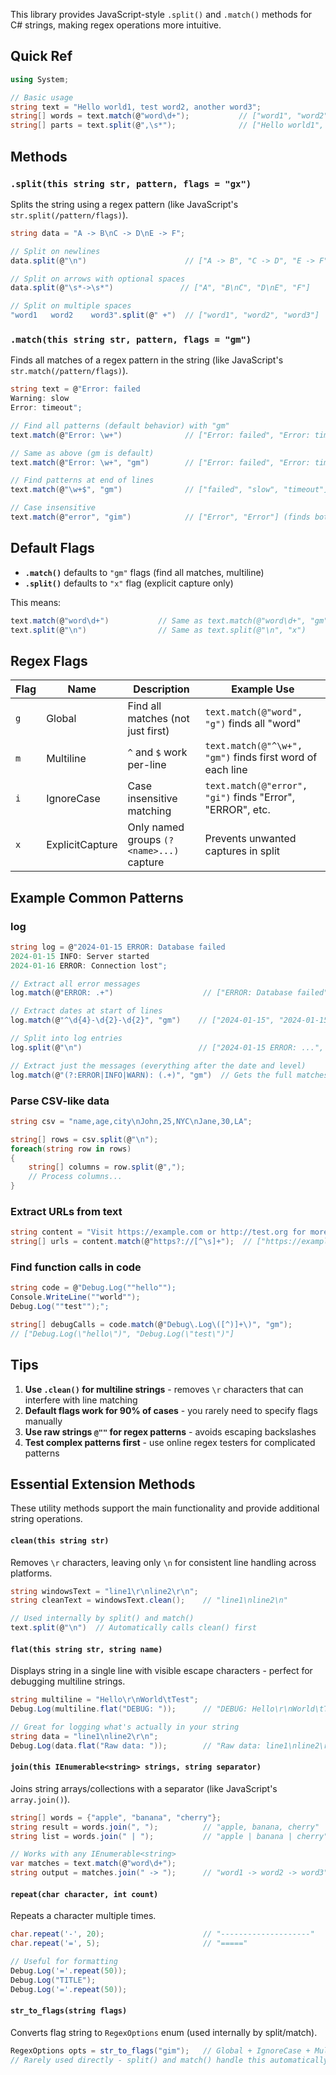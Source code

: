 
This library provides JavaScript-style `.split()` and `.match()` methods for C# strings, making regex operations more intuitive.

## Quick Ref

```csharp
using System;

// Basic usage
string text = "Hello world1, test word2, another word3";
string[] words = text.match(@"word\d+");           // ["word1", "word2", "word3"]
string[] parts = text.split(@",\s*");              // ["Hello world1", "test word2", "another word3"]
```

## Methods

### `.split(this string str, pattern, flags = "gx")`

Splits the string using a regex pattern (like JavaScript's `str.split(/pattern/flags)`).

```csharp
string data = "A -> B\nC -> D\nE -> F";

// Split on newlines
data.split(@"\n")                      // ["A -> B", "C -> D", "E -> F"]

// Split on arrows with optional spaces
data.split(@"\s*->\s*")               // ["A", "B\nC", "D\nE", "F"]

// Split on multiple spaces
"word1   word2    word3".split(@" +")  // ["word1", "word2", "word3"]
```

### `.match(this string str, pattern, flags = "gm")`

Finds all matches of a regex pattern in the string (like JavaScript's `str.match(/pattern/flags)`).

```csharp
string text = @"Error: failed
Warning: slow  
Error: timeout";

// Find all patterns (default behavior) with "gm"
text.match(@"Error: \w+")              // ["Error: failed", "Error: timeout"]

// Same as above (gm is default)
text.match(@"Error: \w+", "gm")        // ["Error: failed", "Error: timeout"]

// Find patterns at end of lines
text.match(@"\w+$", "gm")              // ["failed", "slow", "timeout"]

// Case insensitive
text.match(@"error", "gim")            // ["Error", "Error"] (finds both)
```

## Default Flags

- **`.match()`** defaults to `"gm"` flags (find all matches, multiline)
- **`.split()`** defaults to `"x"` flag (explicit capture only)

This means:

```csharp
text.match(@"word\d+")           // Same as text.match(@"word\d+", "gm")
text.split(@"\n")                // Same as text.split(@"\n", "x")
```

## Regex Flags

| Flag | Name            | Description                              | Example Use                                               |
| ---- | --------------- | ---------------------------------------- | --------------------------------------------------------- |
| `g`  | Global          | Find all matches (not just first)        | `text.match(@"word", "g")` finds all "word"               |
| `m`  | Multiline       | `^` and `$` work per-line                | `text.match(@"^\w+", "gm")` finds first word of each line |
| `i`  | IgnoreCase      | Case insensitive matching                | `text.match(@"error", "gi")` finds "Error", "ERROR", etc. |
| `x`  | ExplicitCapture | Only named groups `(?<name>...)` capture | Prevents unwanted captures in split                       |

## Example Common Patterns

### log
```csharp
string log = @"2024-01-15 ERROR: Database failed
2024-01-15 INFO: Server started  
2024-01-16 ERROR: Connection lost";

// Extract all error messages
log.match(@"ERROR: .+")                    // ["ERROR: Database failed", "ERROR: Connection lost"]

// Extract dates at start of lines
log.match(@"^\d{4}-\d{2}-\d{2}", "gm")    // ["2024-01-15", "2024-01-15", "2024-01-16"]

// Split into log entries
log.split(@"\n")                          // ["2024-01-15 ERROR: ...", "2024-01-15 INFO: ...", ...]

// Extract just the messages (everything after the date and level)
log.match(@"(?:ERROR|INFO|WARN): (.+)", "gm")  // Gets the full matches
```
### Parse CSV-like data

```csharp
string csv = "name,age,city\nJohn,25,NYC\nJane,30,LA";

string[] rows = csv.split(@"\n");
foreach(string row in rows)
{
    string[] columns = row.split(@",");
    // Process columns...
}
```
### Extract URLs from text

```csharp
string content = "Visit https://example.com or http://test.org for more info";
string[] urls = content.match(@"https?://[^\s]+");  // ["https://example.com", "http://test.org"]
```

### Find function calls in code

```csharp
string code = @"Debug.Log(""hello"");
Console.WriteLine(""world"");
Debug.Log(""test"");";

string[] debugCalls = code.match(@"Debug\.Log\([^)]+\)", "gm");  
// ["Debug.Log(\"hello\")", "Debug.Log(\"test\")"]
```

## Tips

1. **Use `.clean()` for multiline strings** - removes `\r` characters that can interfere with line matching
2. **Default flags work for 90% of cases** - you rarely need to specify flags manually
3. **Use raw strings `@""` for regex patterns** - avoids escaping backslashes
4. **Test complex patterns first** - use online regex testers for complicated patterns

## Essential Extension Methods

These utility methods support the main functionality and provide additional string operations.

#### `clean(this string str)`

Removes `\r` characters, leaving only `\n` for consistent line handling across platforms.

```csharp
string windowsText = "line1\r\nline2\r\n";
string cleanText = windowsText.clean();    // "line1\nline2\n"

// Used internally by split() and match()
text.split(@"\n")  // Automatically calls clean() first
```

#### `flat(this string str, string name)`

Displays string in a single line with visible escape characters - perfect for debugging multiline strings.

```csharp
string multiline = "Hello\r\nWorld\tTest";
Debug.Log(multiline.flat("DEBUG: "));      // "DEBUG: Hello\r\nWorld\tTest"

// Great for logging what's actually in your string
string data = "line1\nline2\r\n";
Debug.Log(data.flat("Raw data: "));        // "Raw data: line1\nline2\r\n"
```

#### `join(this IEnumerable<string> strings, string separator)`

Joins string arrays/collections with a separator (like JavaScript's `array.join()`).

```csharp
string[] words = {"apple", "banana", "cherry"};
string result = words.join(", ");          // "apple, banana, cherry"
string list = words.join(" | ");           // "apple | banana | cherry"

// Works with any IEnumerable<string>
var matches = text.match(@"word\d+");
string output = matches.join(" -> ");      // "word1 -> word2 -> word3"
```

#### `repeat(char character, int count)`

Repeats a character multiple times.

```csharp
char.repeat('-', 20);                      // "--------------------"
char.repeat('=', 5);                       // "====="

// Useful for formatting
Debug.Log('='.repeat(50));
Debug.Log("TITLE");
Debug.Log('='.repeat(50));
```

#### `str_to_flags(string flags)`

Converts flag string to `RegexOptions` enum (used internally by split/match).

```csharp
RegexOptions opts = str_to_flags("gim");   // Global + IgnoreCase + Multiline
// Rarely used directly - split() and match() handle this automatically
```
